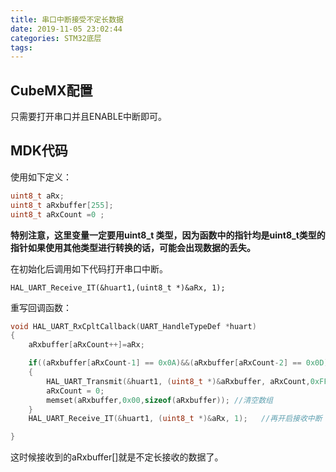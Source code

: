 ```yaml
---
title: 串口中断接受不定长数据
date: 2019-11-05 23:02:44
categories: STM32底层
tags:
---
```


## CubeMX配置

只需要打开串口并且ENABLE中断即可。

## MDK代码

使用如下定义：

``` C
uint8_t aRx;
uint8_t aRxbuffer[255];
uint8_t aRxCount =0 ;
```

**特别注意，这里变量一定要用uint8_t 类型，因为函数中的指针均是uint8_t类型的指针如果使用其他类型进行转换的话，可能会出现数据的丢失。**

在初始化后调用如下代码打开串口中断。

`HAL_UART_Receive_IT(&huart1,(uint8_t *)&aRx, 1);`

重写回调函数：

``` c
void HAL_UART_RxCpltCallback(UART_HandleTypeDef *huart)
{
    aRxbuffer[aRxCount++]=aRx;

    if((aRxbuffer[aRxCount-1] == 0x0A)&&(aRxbuffer[aRxCount-2] == 0x0D)) //判断结束位
    {
        HAL_UART_Transmit(&huart1, (uint8_t *)&aRxbuffer, aRxCount,0xFFFF); //将收到的信息发送出去
        aRxCount = 0;
        memset(aRxbuffer,0x00,sizeof(aRxbuffer)); //清空数组
    }
    HAL_UART_Receive_IT(&huart1, (uint8_t *)&aRx, 1);   //再开启接收中断

}
```

这时候接收到的aRxbuffer[]就是不定长接收的数据了。
